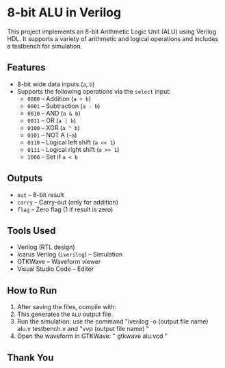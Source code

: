 # 8-bit ALU in Verilog

This project implements an 8-bit Arithmetic Logic Unit (ALU) using Verilog HDL. It supports a variety of arithmetic and logical operations and includes a testbench for simulation.

## Features

- 8-bit wide data inputs (`a`, `b`)
- Supports the following operations via the `select` input:
  - `0000` – Addition (`a + b`)
  - `0001` – Subtraction (`a - b`)
  - `0010` – AND (`a & b`)
  - `0011` – OR (`a | b`)
  - `0100` – XOR (`a ^ b`)
  - `0101` – NOT A (`~a`)
  - `0110` – Logical left shift (`a << 1`)
  - `0111` – Logical right shift (`a >> 1`)
  - `1000` – Set if `a < b`

## Outputs

- `out` – 8-bit result
- `carry` – Carry-out (only for addition)
- `flag` – Zero flag (1 if result is zero)

## Tools Used

- Verilog (RTL design)
- Icarus Verilog (`iverilog`) – Simulation
- GTKWave – Waveform viewer
- Visual Studio Code – Editor

## How to Run

1. After saving the files, compile with:
2. This generates the `ALU` output file.
3. Run the simulation: use the command "iverilog -o (output file name) alu.v testbench.v
   and "vvp (output file name) "
5. Open the waveform in GTKWave:
" gtkwave  alu.vcd " 


## Thank You
